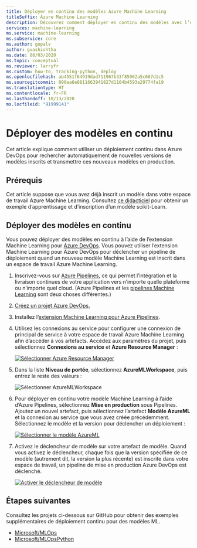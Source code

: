 ```yaml
---
title: Déployer en continu des modèles Azure Machine Learning
titleSuffix: Azure Machine Learning
description: Découvrez comment déployer en continu des modèles avec l’extension DevOps d’Azure Machine Learning.
services: machine-learning
ms.service: machine-learning
ms.subservice: core
ms.author: gopalv
author: gvashishtha
ms.date: 08/03/2020
ms.topic: conceptual
ms.reviewer: larryfr
ms.custom: how-to, tracking-python, deploy
ms.openlocfilehash: ab4551f64919dad711967b33f85962a5c607d1c5
ms.sourcegitcommit: 090ea6e8811663941827d1104b4593e29774fa19
ms.translationtype: HT
ms.contentlocale: fr-FR
ms.lasthandoff: 10/13/2020
ms.locfileid: "91999141"
---
```

# <a name="continuously-deploy-models"></a>Déployer des modèles en continu

Cet article explique comment utiliser un déploiement continu dans Azure DevOps pour rechercher automatiquement de nouvelles versions de modèles inscrits et transmettre ces nouveaux modèles en production.

## <a name="prerequisites"></a>Prérequis

Cet article suppose que vous avez déjà inscrit un modèle dans votre espace de travail Azure Machine Learning. Consultez [ce didacticiel](how-to-train-scikit-learn.md) pour obtenir un exemple d’apprentissage et d’inscription d’un modèle scikit-Learn.

## <a name="continuously-deploy-models"></a>Déployer des modèles en continu

Vous pouvez déployer des modèles en continu à l’aide de l’extension Machine Learning pour [Azure DevOps](https://azure.microsoft.com/services/devops/). Vous pouvez utiliser l’extension Machine Learning pour Azure DevOps pour déclencher un pipeline de déploiement quand un nouveau modèle Machine Learning est inscrit dans un espace de travail Azure Machine Learning.

1. Inscrivez-vous sur [Azure Pipelines](https://docs.microsoft.com/azure/devops/pipelines/get-started/pipelines-sign-up?view=azure-devops), ce qui permet l’intégration et la livraison continues de votre application vers n’importe quelle plateforme ou n’importe quel cloud. (Azure Pipelines et les [pipelines Machine Learning](concept-ml-pipelines.md#compare) sont deux choses différentes.)

1. [Créez un projet Azure DevOps.](https://docs.microsoft.com/azure/devops/organizations/projects/create-project?view=azure-devops)

1. Installez l’[extension Machine Learning pour Azure Pipelines](https://marketplace.visualstudio.com/items?itemName=ms-air-aiagility.vss-services-azureml&targetId=6756afbe-7032-4a36-9cb6-2771710cadc2&utm_source=vstsproduct&utm_medium=ExtHubManageList).

1. Utilisez les connexions au service pour configurer une connexion de principal de service à votre espace de travail Azure Machine Learning afin d’accéder à vos artefacts. Accédez aux paramètres du projet, puis sélectionnez **Connexions au service** et **Azure Resource Manager** :

    [![Sélectionner Azure Resource Manager](media/how-to-deploy-and-where/view-service-connection.png)](media/how-to-deploy-and-where/view-service-connection-expanded.png)

1. Dans la liste **Niveau de portée**, sélectionnez **AzureMLWorkspace**, puis entrez le reste des valeurs :

    ![Sélectionner AzureMLWorkspace](media/how-to-deploy-and-where/resource-manager-connection.png)

1. Pour déployer en continu votre modèle Machine Learning à l’aide d’Azure Pipelines, sélectionnez **Mise en production** sous Pipelines. Ajoutez un nouvel artefact, puis sélectionnez l’artefact **Modèle AzureML** et la connexion au service que vous avez créée précédemment. Sélectionnez le modèle et la version pour déclencher un déploiement :

    [![Sélectionner le modèle AzureML](media/how-to-deploy-and-where/enable-modeltrigger-artifact.png)](media/how-to-deploy-and-where/enable-modeltrigger-artifact-expanded.png)

1. Activez le déclencheur de modèle sur votre artefact de modèle. Quand vous activez le déclencheur, chaque fois que la version spécifiée de ce modèle (autrement dit, la version la plus récente) est inscrite dans votre espace de travail, un pipeline de mise en production Azure DevOps est déclenché.

    [![Activer le déclencheur de modèle](media/how-to-deploy-and-where/set-modeltrigger.png)](media/how-to-deploy-and-where/set-modeltrigger-expanded.png)

## <a name="next-steps"></a>Étapes suivantes

Consultez les projets ci-dessous sur GitHub pour obtenir des exemples supplémentaires de déploiement continu pour des modèles ML.

* [Microsoft/MLOps](https://github.com/Microsoft/MLOps)
* [Microsoft/MLOpsPython](https://github.com/microsoft/MLOpsPython)